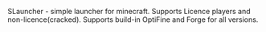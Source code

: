SLauncher - simple launcher for minecraft. Supports Licence players and non-licence(cracked). Supports build-in OptiFine and Forge for all versions.
